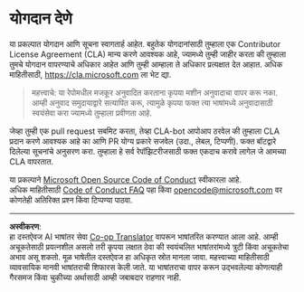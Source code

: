 <!--
CO_OP_TRANSLATOR_METADATA:
{
  "original_hash": "977ec5266dfd78ad1ce2bd8d46fccbda",
  "translation_date": "2025-08-29T16:32:16+00:00",
  "source_file": "CONTRIBUTING.md",
  "language_code": "mr"
}
-->
# योगदान देणे

या प्रकल्पात योगदान आणि सूचना स्वागतार्ह आहेत. बहुतेक योगदानांसाठी तुम्हाला एक Contributor License Agreement (CLA) मान्य करणे आवश्यक आहे, ज्यामध्ये तुम्ही जाहीर करता की तुम्हाला तुमचे योगदान वापरण्याचे अधिकार आहेत आणि तुम्ही आम्हाला ते अधिकार प्रत्यक्षात देत आहात. अधिक माहितीसाठी, https://cla.microsoft.com ला भेट द्या.

> महत्त्वाचे: या रेपोमधील मजकूर अनुवादित करताना कृपया मशीन अनुवादाचा वापर करू नका. आम्ही अनुवाद समुदायाद्वारे सत्यापित करू, त्यामुळे कृपया फक्त त्या भाषांमध्ये अनुवादासाठी स्वयंसेवा करा ज्यामध्ये तुम्हाला प्रवीणता आहे.

जेव्हा तुम्ही एक pull request सबमिट करता, तेव्हा CLA-bot आपोआप ठरवेल की तुम्हाला CLA प्रदान करणे आवश्यक आहे का आणि PR योग्य प्रकारे सजवेल (उदा., लेबल, टिप्पणी). फक्त बॉटद्वारे दिलेल्या सूचनांचे अनुसरण करा. तुम्हाला हे सर्व रेपॉझिटरीजसाठी फक्त एकदाच करावे लागेल जे आमच्या CLA वापरतात.

या प्रकल्पाने [Microsoft Open Source Code of Conduct](https://opensource.microsoft.com/codeofconduct/) स्वीकारला आहे.  
अधिक माहितीसाठी [Code of Conduct FAQ](https://opensource.microsoft.com/codeofconduct/faq/) पहा किंवा [opencode@microsoft.com](mailto:opencode@microsoft.com) वर कोणतेही अतिरिक्त प्रश्न किंवा टिप्पण्या पाठवा.

---

**अस्वीकरण**:  
हा दस्तऐवज AI भाषांतर सेवा [Co-op Translator](https://github.com/Azure/co-op-translator) वापरून भाषांतरित करण्यात आला आहे. आम्ही अचूकतेसाठी प्रयत्नशील असलो तरी कृपया लक्षात ठेवा की स्वयंचलित भाषांतरांमध्ये त्रुटी किंवा अचूकतेचा अभाव असू शकतो. मूळ भाषेतील दस्तऐवज हा अधिकृत स्रोत मानला जावा. महत्त्वाच्या माहितीसाठी व्यावसायिक मानवी भाषांतराची शिफारस केली जाते. या भाषांतराचा वापर करून उद्भवलेल्या कोणत्याही गैरसमज किंवा चुकीच्या अर्थासाठी आम्ही जबाबदार राहणार नाही.